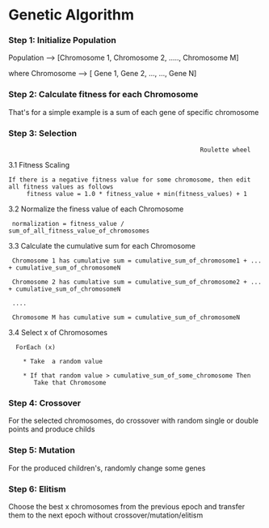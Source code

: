 # Genetic Algorithm

### Step 1:  Initialize Population

Population  -->     [Chromosome 1, Chromosome 2, ....., Chromosome M]

where Chromosome --> 
                    [ Gene 1, Gene 2, ..., ..., Gene N]


### Step 2: Calculate fitness for each Chromosome

That's for a simple example is a sum of each gene of specific chromosome


### Step 3: Selection

                                                         Roulette wheel

3.1 Fitness Scaling 
     
    If there is a negative fitness value for some chromosome, then edit all fitness values as follows
         fitness value = 1.0 * fitness_value + min(fitness_values) + 1

3.2 Normalize the finess value of each Chromosome

     normalization = fitness_value / sum_of_all_fitness_value_of_chromosomes

3.3 Calculate the cumulative sum for each Chromosome

     Chromosome 1 has cumulative sum = cumulative_sum_of_chromosome1 + ... + cumulative_sum_of_chromosomeN

     Chromosome 2 has cumulative sum = cumulative_sum_of_chromosome2 + ... + cumulative_sum_of_chromosomeN

     ....

     Chromosome M has cumulative sum = cumulative_sum_of_chromosomeN


3.4 Select x of Chromosomes

      ForEach (x)

        * Take  a random value

        * If that random value > cumulative_sum_of_some_chromosome Then
           Take that Chromosome

### Step 4: Crossover

For the selected chromosomes, do crossover with random single or double points and produce childs

### Step 5: Mutation

For the produced children's, randomly change some genes

### Step 6: Elitism

Choose the best x chromosomes from the previous epoch and transfer them to the next epoch without crossover/mutation/elitism
